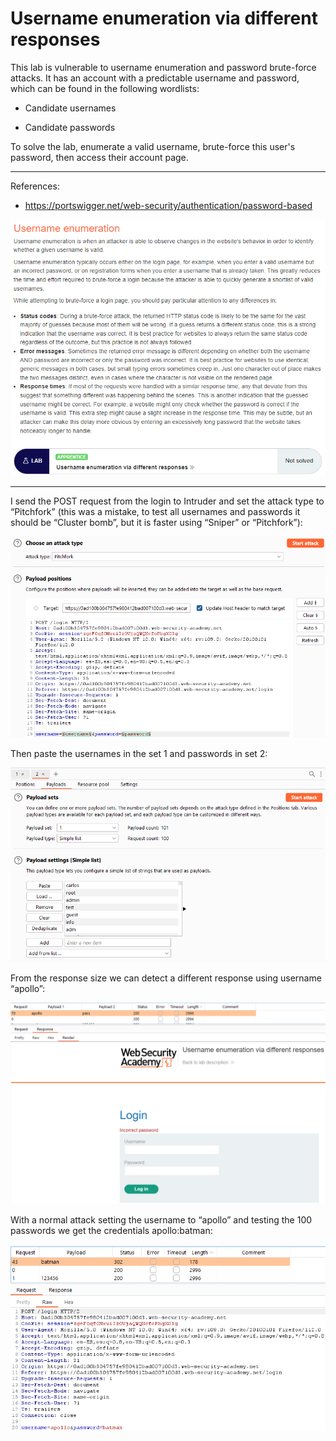 
# Username enumeration via different responses

This lab is vulnerable to username enumeration and password brute-force attacks. It has an account with a predictable username and password, which can be found in the following wordlists:

- Candidate usernames

- Candidate passwords

To solve the lab, enumerate a valid username, brute-force this user's password, then access their account page.

---------------------------------------------

References: 

- https://portswigger.net/web-security/authentication/password-based



![img](images/Username%20enumeration%20via%20different%20responses/1.png)

---------------------------------------------

I send the POST request from the login to Intruder and set the attack type to “Pitchfork” (this was a mistake, to test all usernames and passwords it should be “Cluster bomb”, but it is faster using “Sniper” or “Pitchfork”):



![img](images/Username%20enumeration%20via%20different%20responses/2.png)


Then paste the usernames in the set 1 and passwords in set 2:



![img](images/Username%20enumeration%20via%20different%20responses/3.png)


From the response size we can detect a different response using username “apollo”:



![img](images/Username%20enumeration%20via%20different%20responses/4.png)


With a normal attack setting the username to “apollo” and testing the 100 passwords we get the credentials apollo:batman:



![img](images/Username%20enumeration%20via%20different%20responses/5.png)